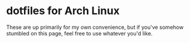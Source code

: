 # dotfiles for Arch Linux
These are up primarily for my own convenience, but if you've somehow stumbled on this page, feel free to use whatever you'd like.
